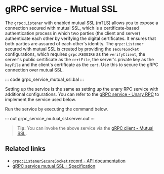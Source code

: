 # gRPC service - Mutual SSL

The `grpc:Listener` with enabled mutual SSL (mTLS) allows you to expose a connection secured with mutual SSL, which is a certificate-based authentication process in which two parties (the client and server) authenticate each other by verifying the digital certificates. It ensures that both parties are assured of each other's identity. The `grpc:Listener` secured with mutual SSL is created by providing the `secureSocket` configurations, which requires `grpc:REQUIRE` as the `verifyClient`, the server's public certificate as the `certFile`, the server's private key as the `keyFile` and the client's certificate as the `cert`. Use this to secure the gRPC connection over mutual SSL.

   ::: code grpc_service_mutual_ssl.bal :::

Setting up the service is the same as setting up the unary RPC service with additional configurations. You can refer to the [gRPC service - Unary RPC](/learn/by-example/grpc-service-unary/) to implement the service used below.

Run the service by executing the command below.

   ::: out grpc_service_mutual_ssl.server.out :::

>**Tip:** You can invoke the above service via the [gRPC client - Mutual SSL](/learn/by-example/grpc-client-mutual-ssl/).

## Related links
- [`grpc:ListenerSecureSocket` record - API documentation](https://lib.ballerina.io/ballerina/grpc/latest/records/ListenerSecureSocket)
- [gRPC service mutual SSL - Specification](/spec/grpc/#52-ssltls-and-mutual-ssl)
